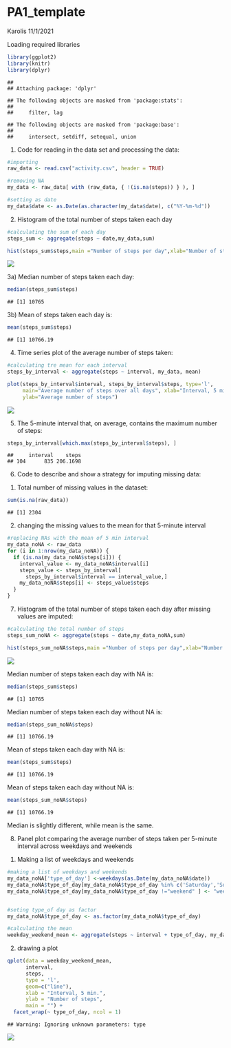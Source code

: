 PA1\_template
================
Karolis
11/1/2021

Loading required libraries

``` r
library(ggplot2)
library(knitr)
library(dplyr)
```

    ## 
    ## Attaching package: 'dplyr'

    ## The following objects are masked from 'package:stats':
    ## 
    ##     filter, lag

    ## The following objects are masked from 'package:base':
    ## 
    ##     intersect, setdiff, setequal, union

1.  Code for reading in the data set and processing the data:

``` r
#importing
raw_data <- read.csv("activity.csv", header = TRUE)

#removing NA
my_data <- raw_data[ with (raw_data, { !(is.na(steps)) } ), ]

#setting as date
my_data$date <- as.Date(as.character(my_data$date), c("%Y-%m-%d"))
```

2.  Histogram of the total number of steps taken each day

``` r
#calculating the sum of each day
steps_sum <- aggregate(steps ~ date,my_data,sum)

hist(steps_sum$steps,main ="Number of steps per day",xlab="Number of steps",ylab="Frequency, days")
```

![](PA1_template_files/figure-gfm/unnamed-chunk-3-1.png)<!-- -->

3a) Median number of steps taken each day:

``` r
median(steps_sum$steps)
```

    ## [1] 10765

3b) Mean of steps taken each day is:

``` r
mean(steps_sum$steps)
```

    ## [1] 10766.19

4.  Time series plot of the average number of steps taken:

``` r
#calculating tre mean for each interval
steps_by_interval <- aggregate(steps ~ interval, my_data, mean)

plot(steps_by_interval$interval, steps_by_interval$steps, type='l', 
     main="Average number of steps over all days", xlab="Interval, 5 min", 
     ylab="Average number of steps")
```

![](PA1_template_files/figure-gfm/unnamed-chunk-6-1.png)<!-- -->

5.  The 5-minute interval that, on average, contains the maximum number
    of steps:

``` r
steps_by_interval[which.max(steps_by_interval$steps), ]
```

    ##     interval    steps
    ## 104      835 206.1698

6.  Code to describe and show a strategy for imputing missing data:

<!-- -->

1.  Total number of missing values in the dataset:

``` r
sum(is.na(raw_data))
```

    ## [1] 2304

2.  changing the missing values to the mean for that 5-minute interval

``` r
#replacing NAs with the mean of 5 min interval
my_data_noNA <- raw_data
for (i in 1:nrow(my_data_noNA)) {
  if (is.na(my_data_noNA$steps[i])) {
    interval_value <- my_data_noNA$interval[i]
    steps_value <- steps_by_interval[
      steps_by_interval$interval == interval_value,]
    my_data_noNA$steps[i] <- steps_value$steps
  }
}
```

7.  Histogram of the total number of steps taken each day after missing
    values are imputed:

``` r
#calculating the total number of steps
steps_sum_noNA <- aggregate(steps ~ date,my_data_noNA,sum)

hist(steps_sum_noNA$steps,main ="Number of steps per day",xlab="Number of steps",ylab="Frequency, days")
```

![](PA1_template_files/figure-gfm/unnamed-chunk-10-1.png)<!-- -->

Median number of steps taken each day with NA is:

``` r
median(steps_sum$steps)
```

    ## [1] 10765

Median number of steps taken each day without NA is:

``` r
median(steps_sum_noNA$steps)
```

    ## [1] 10766.19

Mean of steps taken each day with NA is:

``` r
mean(steps_sum$steps)
```

    ## [1] 10766.19

Mean of steps taken each day without NA is:

``` r
mean(steps_sum_noNA$steps)
```

    ## [1] 10766.19

Median is slightly different, while mean is the same.

8.  Panel plot comparing the average number of steps taken per 5-minute
    interval across weekdays and weekends

<!-- -->

1.  Making a list of weekdays and weekends

``` r
#making a list of weekdays and weekends
my_data_noNA['type_of_day'] <-weekdays(as.Date(my_data_noNA$date))
my_data_noNA$type_of_day[my_data_noNA$type_of_day %in% c('Saturday','Sunday') ] <- "weekend"
my_data_noNA$type_of_day[my_data_noNA$type_of_day !="weekend" ] <- "weekday"


#seting type_of day as factor
my_data_noNA$type_of_day <- as.factor(my_data_noNA$type_of_day)

#calculating the mean
weekday_weekend_mean <- aggregate(steps ~ interval + type_of_day, my_data_noNA, mean)
```

2.  drawing a plot

``` r
qplot(data = weekday_weekend_mean, 
      interval, 
      steps, 
      type = 'l', 
      geom=c("line"),
      xlab = "Interval, 5 min.", 
      ylab = "Number of steps", 
      main = "") +
  facet_wrap(~ type_of_day, ncol = 1)
```

    ## Warning: Ignoring unknown parameters: type

![](PA1_template_files/figure-gfm/unnamed-chunk-16-1.png)<!-- -->
